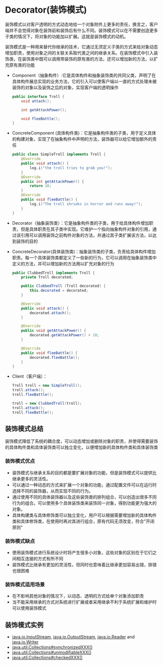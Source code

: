 # Decorator(装饰模式)

装饰模式以对客户透明的方式动态地给一个对象附件上更多的责任，换言之，客户端并不会觉得对象在装饰前和装饰后有什么不同。装饰模式可以在不需要创造更多子类的情况下，将对象的功能加以扩展。这就是装饰模式的动机。

装饰模式是一种用来替代你继承的技术，它通过无须定义子类的方式来给对象动态增加职责，使用对象之间的关联关系取代类之间的继承关系。在装饰模式中引入装饰类，在装饰类中既可以调用带装饰的原有类的方法，还可以增加新的方法，以扩充原有类的功能

* Component（抽象构件）:它是具体构件和抽象装饰类的共同父类，声明了在具体构件展总实现的业务方法，它的引入可以使客户端以一直的方式处理未被装饰的对象以及装饰之后的对象，实现客户端的透明操作

    ```java
    public interface Troll {
        void attach();

        int getAttackPower();

        void fleeBattle();
    }
    ```

* ConcreteComponent (具体构件类)：它是抽象构件类的子类，用于定义具体的构建对象，实现了在抽象构件中声明的方法，装饰器可以给它增加额外的责任

    ```java
    public class SimpleTroll implements Troll {
        @Override
        public void attach() {
            log.i("the troll tries to grab you!");
        }
        @Override
        public int getAttackPower() {
            return 10;
        }
        @Override
        public void fleeBattle() {
            log.i("The troll shrieks in horror and runs away!");
        }
    }
    ```

* Decorator（抽象装饰类）：它是抽象构件类的子类，用于给具体构件增加职责，但是具体职责在其子类中实现。它维护一个指向抽象构件对象的引用，通过该引用可以调用装饰之前构件对象的方法，并通过其子类扩展该方法，以达到装饰的目的
* ConcreteDecorator(具体装饰类)：抽象装饰类的子类，负责给具体构件增加职责。每一个具体装饰类都定义了一些新的行为，它可以调用在抽象装饰类中定义的方法，并可以增加新的方法用以扩充对象的行为

    ```java
    public ClubbedTroll implements Troll {
        private Troll decorated;

        public ClubbedTroll (Troll decorated) {
            this.decorated = decorated;
        }

        @Override
        public void attack() {
            decorated.attach();
        }

        @Override
        public void getAttackPower() {
            decorated.getAttackPower() + 10;
        }

        @Override
        public void fleeBattle() {
            decorated.fleeBattle();
        }
    }
    ```

* Client（客户端）：

    ```java
    Troll troll = new SimpleTroll();
    troll.attack();
    troll.fleeBattle();

    troll = new ClubbedTroll(troll);
    troll.attack();
    troll.fleeBattle();
    ```

## 装饰模式总结

装饰模式降低了系统的耦合度，可以动态增加或删除对象的职责，并使得需要装饰的具体构件类和具体装饰类可以独立变化，以便增加新的具体构件类和具体装饰类

### 装饰模式优点

* 装饰模式与继承关系的目的都是要扩展对象的功能，但是装饰模式可以提供比继承更多的灵活性。
* 可以通过一种动态的方式来扩展一个对象的功能，通过配置文件可以在运行时选择不同的装饰器，从而实现不同的行为。
* 通过使用不同的具体装饰器以及这些装饰类的排列组合，可以创造出很多不同行为的组合。可以使用多个具体装饰类来装饰同一对象，得到功能更为强大的对象。
* 具体构建类与具体修饰类可以独立变化，用户可以根据需要增加新的具体构件类和具体修饰类，在使用时再对其进行组合，原有代码无须改变，符合"开闭原则"

### 装饰模式缺点

* 使用装饰模式进行系统设计时将产生很多小对象，这些对象的区别在于它们之间相互连接的方式有所不同
* 装饰模式比继承有更加的灵活性，但同时也意味着比继承更加容易出错，排错也很困难

### 装饰模式适用场景

* 在不影响其他对象的情况下，以动态、透明的方式给单个对象添加职责
* 当不能采用继承的方式对系统进行扩展或者采用继承不利于系统扩展和维护时可以使用装饰模式

## 装饰模式实例

* [java.io.InputStream](http://docs.oracle.com/javase/8/docs/api/java/io/InputStream.html),
    [java.io.OutputStream](http://docs.oracle.com/javase/8/docs/api/java/io/OutputStream.html),
    [java.io.Reader](http://docs.oracle.com/javase/8/docs/api/java/io/Reader.html) and [java.io.Writer](http://docs.oracle.com/javase/8/docs/api/java/io/Writer.html)
* [java.util.Collections#synchronizedXXX()](http://docs.oracle.com/javase/8/docs/api/java/util/Collections.html#synchronizedCollection-java.util.Collection-)
* [java.util.Collections#unmodifiableXXX()](http://docs.oracle.com/javase/8/docs/api/java/util/Collections.html#unmodifiableCollection-java.util.Collection-)
* [java.util.Collections#checkedXXX()](http://docs.oracle.com/javase/8/docs/api/java/util/Collections.html#checkedCollection-java.util.Collection-java.lang.Class-)
